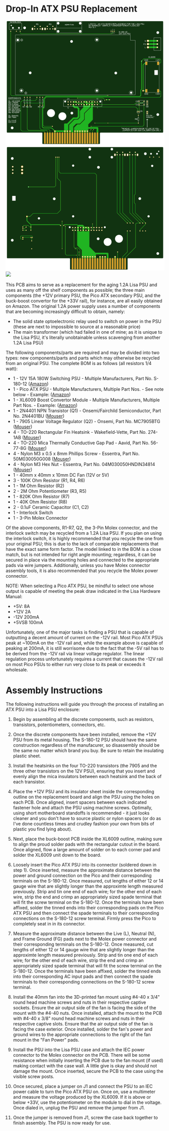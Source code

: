 # Drop-In ATX PSU Replacement

![](docs/images/psu_front.png)
![](docs/images/psu_back.png)
![](docs/images/psu.png)

This PCB aims to serve as a replacement for the aging 1.2A Lisa PSU and uses as many off the shelf components as possible; the three main components (the +12V primary PSU, the Pico ATX secondary PSU, and the buck-boost convertor for the +33V rail), for instance, are all easily obtained on Amazon. The original 1.2A power supply uses a number of components that are becoming increasingly difficult to obtain, namely:

- The solid state optoelectronic relay used to switch on power in the PSU (these are next to impossible to source at a reasonable price)
- The main transformer (which had failed in one of mine; as it is unique to the Lisa PSU, it's literally unobtainable unless scavenging from another 1.2A Lisa PSU)

The following components/parts are required and may be divided into two types: new components/parts and parts which may otherwise be recycled from an original PSU. The complete BOM is as follows (all resistors 1/4 watt):

- 1 - 12V 15A 180W Switching PSU - Multiple Manufacturers, Part No. S-180-12 ([Amazon](https://www.amazon.com/dp/B0B7CW3H2T))
- 1 - Pico ATX PSU - Multiple Manufacturers, Multiple Part Nos. - See note below - Example: ([Amazon](https://www.amazon.com/dp/B071P3HMNK))
- 1 - XL6009 Boost Convertor Module - Multiple Manufacturers, Multiple Part Nos. - Example: ([Amazon](https://www.amazon.com/dp/B07KBRWWQX))
- 1 - 2N4401 NPN Transistor (Q1) - Onsemi/Fairchild Semiconductor, Part No. 2N4401BU ([Mouser](https://www.mouser.com/ProductDetail/512-2N4401BU))
- 1 - 7905 Linear Voltage Regulator (Q2) - Onsemi, Part No. MC7905BTG ([Mouser](https://www.mouser.com/ProductDetail/863-MC7905BTG))
- 4 - TO-220 Rectangular Fin Heatsink - Wakefield-Vette, Part No. 274-1AB ([Mouser](https://www.mouser.com/ProductDetail/567-274-1AB))
- 4 - TO-220 Mica Thermally Conductive Gap Pad - Aavid, Part No. 56-77-8G ([Mouser](https://www.mouser.com/ProductDetail/532-56-77-8G))
- 4 - Nylon M3 x 0.5 x 8mm Phillips Screw - Essentra, Part No. 50M030050G008 ([Mouser](https://www.mouser.com/ProductDetail/144-50M030050G008))
- 4 - Nylon M3 Hex Nut - Essentra, Part No. 04M030050HNDIN34814 ([Mouser](https://www.mouser.com/ProductDetail/144-04M030050HNDIN34))
- 1 - 40mm x 40mm x 10mm DC Fan (12V or 5V)
- 3 - 100K Ohm Resistor (R1, R4, R6)
- 1 - 1M Ohm Resistor (R2)
- 2 - 2M Ohm Potentiometer (R3, R5)
- 1 - 820K Ohm Resistor (R7)
- 1 - 40K Ohm Resistor (R8)
- 2 - 0.1uF Ceramic Capacitor (C1, C2)
- 1 - Interlock Switch
- 1 - 3-Pin Molex Connector

Of the above components, R1-R7, Q2, the 3-Pin Molex connector, and the interlock switch may be recycled from a 1.2A Lisa PSU. If you plan on using the interlock switch, it is highly recommended that you recycle the one from your original PSU; this is due to the lack of comparable replacements that have the exact same form factor. The model linked to in the BOM is a close match, but is not intended for right angle mounting; regardless, it can be secured in place via the mounting holes and connected to the appropriate pads via wire jumpers. Additionally, unless you have Molex connector assembly tools, it is also recommended that you recycle the Molex power connector.

NOTE: When selecting a Pico ATX PSU, be mindful to select one whose output is capable of meeting the peak draw indicated in the Lisa Hardware Manual:

- +5V:  8A
- +12V  2A
- -12V  200mA
- +5VSB 100mA

Unfortunately, one of the major tasks is finding a PSU that is capable of outputting a decent amount of current on the -12V rail. Most Pico ATX PSUs peak at ~100mA on the -12V rail and, while the example above is capable of peaking at 200mA, it is still worrisome due to the fact that the -5V rail has to be derived from the -12V rail via linear voltage regulator. The linear regulation process unfortunately requires a current that causes the -12V rail on most Pico PSUs to either run very close to its peak or exceeds it wholesale.

# Assembly Instructions

The following instructions will guide you through the process of installing an ATX PSU into a Lisa PSU enclosure:

1. Begin by assembling all the discrete components, such as resistors, transistors, potentiometers, connectors, etc.

2. Once the discrete components have been installed, remove the +12V PSU from its metal housing. The S-180-12 PSU should have the same construction regardless of the manufacurer, so disassembly should be the same no matter which brand you buy. Be sure to retain the insulating plastic sheet.

3. Install the heatsinks on the four TO-220 transistors (the 7905 and the three other transistors on the 12V PSU), ensuring that you insert and evenly align the mica insulators between each heatsink and the back of each transistor.

4. Place the +12V PSU and its insulator sheet inside the corresponding outline on the replacement board and align the PSU using the holes on each PCB. Once aligned, insert spacers between each indicated fastener hole and attach the PSU using machine screws. Optimally, using short motherboard standoffs is recommended - it just looks cleaner and you don't have to source plastic or nylon spacers (or do as I've done countless times and crudley fashion your own from bits of plastic you find lying about).

5. Next, place the buck-boost PCB inside the XL6009 outline, making sure to align the proud solder pads with the rectangular cutout in the board. Once aligned, flow a large amount of solder on to each corner pad and solder the XL6009 unit down to the board.

6. Loosely insert the Pico ATX PSU into its connector (soldered down in step 1). Once inserted, measure the approximate distance between the power and ground connection on the Pico and their corresponding terminals on the S-180-12. Once measured, cut lengths of either 12 or 14 gauge wire that are slightly longer than the approximte length measured previously. Strip and tin one end of each wire; for the other end of each wire, strip the end and crimp an appropriately sized spade terminal that will fit the screw terminal on the S-180-12. Once the terminals have been affixed, solder the tinned ends into their corresponding pads on the Pico ATX PSU and then connect the spade terminals to their corresponding connections on the S-180-12 screw terminal. Firmly press the Pico to completely seat in in its connector.

7. Measure the approximate distance between the Live (L), Neutral (N), and Frame Ground (FG) pads next to the Molex power connector and their corresponding terminals on the S-180-12. Once measured, cut lengths of either 12 or 14 gauge wire that are slightly longer than the approximte length measured previously. Strip and tin one end of each wire; for the other end of each wire, strip the end and crimp an appropriately sized spade terminal that will fit the screw terminal on the S-180-12. Once the terminals have been affixed, solder the tinned ends into their corresponding AC input pads and then connect the spade terminals to their corresponding connections on the S-180-12 screw terminal.

8. Install the 40mm fan into the 3D-printed fan mount using #4-40 x 3/4" round head machine screws and nuts in their respective captive sockets. Ensure the air output side of the fan is facing the side of the mount with the #4-40 nuts. Once installed, attach the mount to the PCB with #4-40 x 3/8" round head machine screws and nuts in their respective captive slots. Ensure that the air output side of the fan is facing the case exterior. Once installed, solder the fan's power and ground wires to the appropriate connections to the right of the fan mount in the "Fan Power" pads.

9. Install the PSU into the Lisa PSU case and attach the IEC power connector to the Molex connector on the PCB. There will be some resistance when initially inserting the PCB due to the fan mount (if used) making contact with the case wall. A little give is okay and should not damage the mount. Once inserted, secure the PCB to the case using the visible screw posts.

10. Once secured, place a jumper on J1 and connect the PSU to an IEC power cable to turn the Pico ATX PSU on. Once on, use a multimeter and measure the voltage produced by the XL6009. If it is above or below +33V, use the potentiometer on the module to dial in the voltage. Once dialed in, unplug the PSU and remove the jumper from J1.

11. Once the jumper is removed from J1, screw the case back together to finish assembly. The PSU is now ready for use.